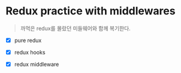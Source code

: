 # Redux practice with middlewares

> 까먹은 redux를 몰랐던 미들웨어와 함께 복기한다.

- [x] pure redux
- [x] redux hooks
- [x] redux middleware

